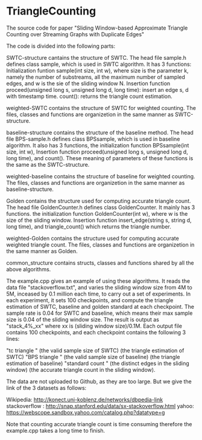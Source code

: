 # TriangleCounting
The source code for paper "Sliding Window-based Approximate Triangle Counting over Streaming Graphs with Duplicate Edges"

The code is divided into the following parts:

SWTC-structure cantains the structure of SWTC. The head file sample.h defines class sample, which is used in SWTC algorithm. It has 3 functions: 
Initialization funtion sample(int size, int w), where size is the parameter k, namely the number of substreams, all the maximum number of sampled edges, and w is the sie of the sliding window N.
Insertion function proceed(unsigned long s, unsigned long d, long time): insert an edge s, d with timestamp time.
count(): returns the triangle count estimation.

weighted-SWTC contains the structure of SWTC for weighted counting. The files, classes and functions are organizetion in the same manner as SWTC-structure.

baseline-structure contains the structure of the baseline method. The head file BPS-sample.h defines class BPSsample, which is used in baseline algorithm. It also has 3 functions, the initialization
function BPSsample(int size, int w), Insertion function proceed(unsigned long s, unsigned long d, long time), and count(). These meaning of parameters of these functions is the same as the SWTC-structure.

weighted-baseline contains the structure of baseline for weighted counting. The files, classes and functions are organizetion in the same manner as baseline-structure.

Golden contains the structure used for computing accurate triangle count. The head file GoldenCounter.h defines class GoldenCounter. It mainly has 3 functions. the initialization
function GoldenCounter(int w), where w is the size of the sliding window.  Insertion function insert_edge(string s, string d, long time), and triangle_count() which returns the triangle number.

weighted-Golden contains the structure used for computing accurate weighted triangle count. The files, classes and functions are organizetion in the same manner as Golden.

common_structure contains structs, classes and functions shared by all the above algorithms.

The example.cpp gives an example of using these algorithms. It reads the data file "stackoverflow.txt", and varies the sliding window size from 4M to 5M, inceased by 0.1 million each time, to carry out
a set of experiments. In each experiment, it sets 100 checkpoints, and compute the triangle estimation of SWTC, baseline and golden standard at each checkpoint. The sample rate is 0.04 for SWTC and baseline,
which means their max sample size is 0.04 of the sliding window size. 
The result is output as "stack_4%_xx" where xx is  (sliding window size)/0.1M. Each output file contains 100 checkpoints, and each checkpoint contains the following 3 lines:

"tc triangle "   (the valid sample size of SWTC)  (the triangle estimation of SWTC)
"BPS triangle "   (the valid sample size of baseline)  (the triangle estimation of baseline)
"standard count " (the distinct edges in the sliding window) (the accurate triangle count in the sliding window).


The data are not uploaded to Github, as they are too large. But we give the link of the 3 datasets as follows:

Wikipedia:  http://konect.uni-koblenz.de/networks/dbpedia-link
stackoverflow : http://snap.stanford.edu/data/sx-stackoverflow.html
yahoo: https://webscope.sandbox.yahoo.com/catalog.php?datatype=g


Note that counting accurate triangle count is time consuming therefore the example.cpp takes a long time to finish.
